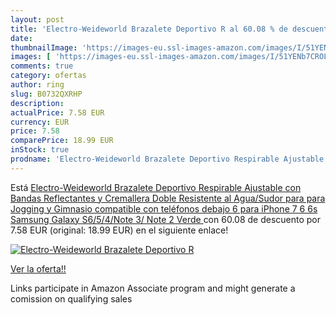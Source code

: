 ```yaml
---
layout: post
title: 'Electro-Weideworld Brazalete Deportivo R al 60.08 % de descuento'
date: 
thumbnailImage: 'https://images-eu.ssl-images-amazon.com/images/I/51YENb7CROL._SL200_.jpg'
images: [ 'https://images-eu.ssl-images-amazon.com/images/I/51YENb7CROL._SL200_.jpg' ]
comments: true
category: ofertas
author: ring
slug: B0732QXRHP
description:
actualPrice: 7.58 EUR
currency: EUR
price: 7.58
comparePrice: 18.99 EUR
inStock: true
prodname: 'Electro-Weideworld Brazalete Deportivo Respirable Ajustable con Bandas Reflectantes y Cremallera Doble  Resistente al Agua/Sudor para para Jogging y Gimnasio compatible con teléfonos debajo 6  para iPhone 7 6 6s Samsung Galaxy S6/5/4/Note 3/ Note 2  Verde '
---
```


Está [Electro-Weideworld Brazalete Deportivo Respirable Ajustable con Bandas Reflectantes y Cremallera Doble  Resistente al Agua/Sudor para para Jogging y Gimnasio compatible con teléfonos debajo 6  para iPhone 7 6 6s Samsung Galaxy S6/5/4/Note 3/ Note 2  Verde ](https://www.amazon.es/dp/B0732QXRHP/?tag=tolees-21) con 60.08 de descuento por 7.58 EUR (original: 18.99 EUR) en el siguiente enlace!

[![Electro-Weideworld Brazalete Deportivo R](https://images-eu.ssl-images-amazon.com/images/I/51YENb7CROL._SL200_.jpg)](https://www.amazon.es/dp/B0732QXRHP/?tag=tolees-21)

[Ver la oferta!!](https://www.amazon.es/dp/B0732QXRHP/?tag=tolees-21)

Links participate in Amazon Associate program and might generate a comission on qualifying sales


